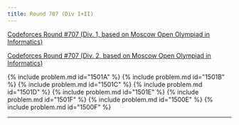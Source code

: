 ```yaml
---
title: Round 707 (Div I+II)
---
```


[Codeforces Round #707 (Div. 1, based on Moscow Open Olympiad in Informatics)](https://codeforces.com/contest/1500)

[Codeforces Round #707 (Div. 2, based on Moscow Open Olympiad in Informatics)](https://codeforces.com/contest/1501)

{% include problem.md id="1501A" %}
{% include problem.md id="1501B" %}
{% include problem.md id="1501C" %}
{% include problem.md id="1501D" %}
{% include problem.md id="1501E" %}
{% include problem.md id="1501F" %}
{% include problem.md id="1500E" %}
{% include problem.md id="1500F" %}

* * *

<object data='notes/R-707.pdf' width='1000' height='1000' type='application/pdf'/>
